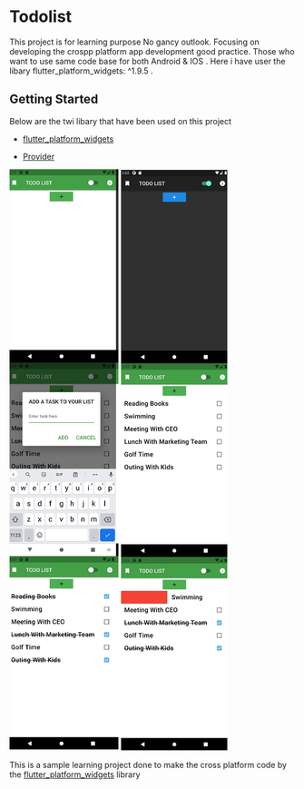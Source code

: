 # Todolist

This project is for learning purpose No gancy outlook.
Focusing on developing the crospp platform app development good practice. Those who want to use same code base for both Android & IOS . Here i have user the libary   flutter_platform_widgets: ^1.9.5 . 

## Getting Started

  Below are the twi libary that have been used on this project

- [flutter_platform_widgets](https://pub.dev/packages/flutter_platform_widgets)

- [Provider](https://pub.dev/packages/provider)


![Todo List](https://github.com/mfrony2003/TodoList_Flutter/blob/main/images/all.png )


This is a sample learning  project done to make the cross platform code by the [flutter_platform_widgets](https://pub.dev/packages/flutter_platform_widgets) library